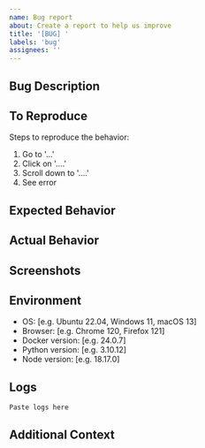 ```yaml
---
name: Bug report
about: Create a report to help us improve
title: '[BUG] '
labels: 'bug'
assignees: ''
---
```


## Bug Description
<!-- A clear and concise description of what the bug is -->

## To Reproduce
Steps to reproduce the behavior:
1. Go to '...'
2. Click on '....'
3. Scroll down to '....'
4. See error

## Expected Behavior
<!-- A clear and concise description of what you expected to happen -->

## Actual Behavior
<!-- What actually happened -->

## Screenshots
<!-- If applicable, add screenshots to help explain your problem -->

## Environment
- OS: [e.g. Ubuntu 22.04, Windows 11, macOS 13]
- Browser: [e.g. Chrome 120, Firefox 121]
- Docker version: [e.g. 24.0.7]
- Python version: [e.g. 3.10.12]
- Node version: [e.g. 18.17.0]

## Logs
<!-- Please include relevant log output -->
```
Paste logs here
```

## Additional Context
<!-- Add any other context about the problem here -->